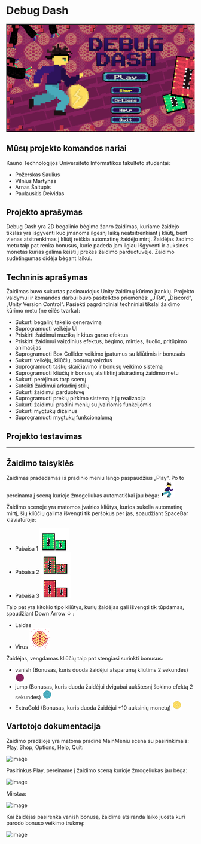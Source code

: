 # Debug Dash

![Gameplay Screenshot](Packages/MainMeniu.png)

## Mūsų projekto komandos nariai
Kauno Technologijos Universiteto Informatikos fakulteto studentai:

- Požerskas Saulius
- Vilnius Martynas
- Arnas Šaltupis
- Paulauskis Deividas


## Projekto aprašymas
Debug Dash yra 2D begalinio bėgimo žanro žaidimas, kuriame žaidėjo tikslas yra išgyventi kuo įmanoma ilgesnį laiką neatsitrenkiant į kliūtį, bent vienas atsitrenkimas į kliūtį reiškia automatinę žaidėjo mirtį. Žaidėjas žadimo metu taip pat renka bonusus, kurie padeda jam ilgiau išgyventi ir auksines monetas kurias galima keisti į prekes žaidimo parduotuvėje. Žaidimo sudėtingumas didėja bėgant laikui.

## Techninis aprašymas

Žaidimas buvo sukurtas pasinaudojus Unity žaidimų kūrimo įrankių. Projekto valdymui ir komandos darbui buvo pasitelktos priemonės: „JIRA“, „Discord“, „Unity Version Control“. Pasiekti pagrdindiniai techniniai tikslai žaidimo kūrimo metu (ne eilės tvarka):

- Sukurti begalinį takelio generavimą
- Suprogramuoti veikėjo UI
- Priskirti žaidimui muziką ir kitus garso efektus
- Priskirti žaidimui vaizdinius efektus, bėgimo, mirties, šuolio, pritūpimo animacijas
- Suprogramuoti Box Collider veikimo įpatumus su kliūtimis ir bonusais
- Sukurti veikėjų, kliūčių, bonusų vaizdus
- Suprogramuoti taškų skaičiavimo ir bonusų veikimo sistemą
- Suprogramuoti kliūčių ir bonusų atsitiktinį atsiradimą žaidimo metu
- Sukurti perėjimus tarp scenų
- Suteikti žaidimui arkadinį stilių
- Sukurti žaidimui parduotuvę
- Suprogramuoti prekių pirkimo sistemą ir jų realizacija
- Sukurti žaidimui pradini menių su įvairiomis funkcijomis
- Sukurti mygtukų dizainus
- Suprogramuoti mygtukų funkcionalumą

## Projekto testavimas

----

## Žaidimo taisyklės

Žaidimas pradedamas iš pradinio meniu lango paspaudžius „Play“. Po to pereinama į sceną kurioje žmogeliukas automatiškai jau bėga:
![Gameplay Screenshot](Packages/Zmogeliukas.png)


Žaidimo scenoje yra matomos įvairios kliūtys, kurios sukelia automatinę mirtį, šių kliūčių galima išvengti tik peršokus per jas, spaudžiant SpaceBar klaviatūroje:
- Pabaisa 1
![Gameplay Screenshot](Packages/Pabaisa4.png)
- Pabaisa 2
![Gameplay Screenshot](Packages/Pabaisa5.png)
- Pabaisa 3
![Gameplay Screenshot](Packages/Pabaisa6.png)

Taip pat yra kitokio tipo kliūtys, kurių žaidėjas gali išvengti tik tūpdamas, spaudžiant Down Arrow ↓ :
- Laidas
- Virus
![Gameplay Screenshot](Packages/virus.png)

Žaidėjas, vengdamas kliūčių taip pat stengiasi surinkti bonusus:
- vanish (Bonusas, kuris duoda žaidėjui atsparumą kliūtims 2 sekundes)
![Gameplay Screenshot](Packages/vanish.png)
- jump (Bonusas, kuris duoda žaidėjui dvigubai aukštesnį šokimo efektą 2 sekundes)
![Gameplay Screenshot](Packages/jump.png)
- ExtraGold (Bonusas, kuris duoda žaidėjui +10 auksinių monetų)
![Gameplay Screenshot](Packages/lightning.png)

## Vartotojo dokumentacija

Žaidimo pradžioje yra matoma pradinė MainMeniu scena su pasirinkimais: Play, Shop, Options, Help, Quit:

![image](https://github.com/user-attachments/assets/242b29b9-ef2c-42bc-b48e-05cd531f9650)

Pasirinkus Play, pereiname į žaidimo sceną kurioje žmogeliukas jau bėga:

![image](https://github.com/user-attachments/assets/1f5c270f-6a57-4752-b005-4d2747ef8aad)

Mirstaa:

![image](https://github.com/user-attachments/assets/c7237121-193a-432b-8eb5-d4b24f55c17f)


Kai žaidėjas pasirenka vanish bonusą, žaidime atsiranda laiko juosta kuri parodo bonuso veikimo trukmę:

![image](https://github.com/user-attachments/assets/ec9c0232-8f63-4f2e-878a-df0787ae6a8c)








